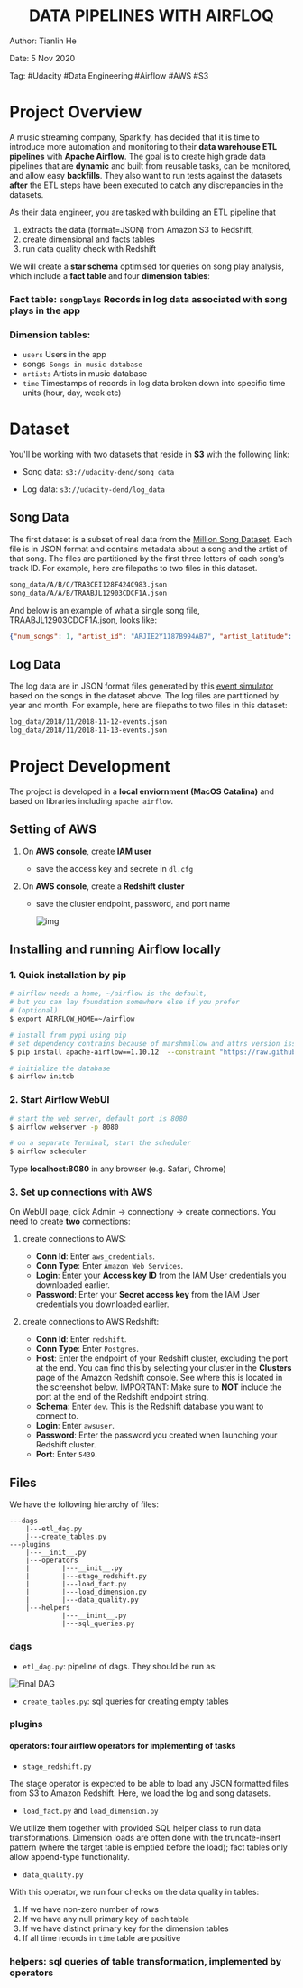 <h1>
  <center>DATA PIPELINES WITH AIRFLOQ</center>
</h1>




Author: Tianlin He

Date: 5 Nov 2020

Tag: #Udacity #Data Engineering #Airflow #AWS #S3

# Project Overview

A music streaming company, Sparkify, has decided that it is time to introduce more automation and monitoring to their **data warehouse ETL pipelines** with **Apache Airflow**. The goal is to create high grade data pipelines that are **dynamic** and built from reusable tasks, can be monitored, and allow easy **backfills**. They also want to run tests against the  datasets **after** the ETL steps have been executed to catch any discrepancies in the datasets.

As their data engineer, you are tasked with building an ETL pipeline that 

1. extracts the data (format=JSON) from Amazon S3 to Redshift, 
2. create dimensional and facts tables
3. run data quality check with Redshift

We will create a **star schema** optimised for queries on song play analysis, which include a **fact table** and four **dimension tables**:

### Fact table: `songplays` Records in log data associated with song plays in the app

### Dimension tables:

* `users` Users in the app
* songs` Songs in music database` 
* `artists` Artists in music database
* `time` Timestamps of records in log data broken down into specific time units (hour, day, week etc)

# Dataset

You'll be working with two datasets that reside in **S3** with the following link:

- Song data: `s3://udacity-dend/song_data`

- Log data: `s3://udacity-dend/log_data`  


## Song Data

The first dataset is a subset of real data from the [Million Song Dataset](https://labrosa.ee.columbia.edu/millionsong/). Each file is in JSON format and contains metadata about a song and the artist of that song. The files are partitioned by the first three letters of each song's track ID. For example, here are filepaths to two files in this dataset.

```txt
song_data/A/B/C/TRABCEI128F424C983.json
song_data/A/A/B/TRAABJL12903CDCF1A.json
```

And below is an example of what a single song file, TRAABJL12903CDCF1A.json, looks like:

```json
{"num_songs": 1, "artist_id": "ARJIE2Y1187B994AB7", "artist_latitude": null, "artist_longitude": null, "artist_location": "", "artist_name": "Line Renaud", "song_id": "SOUPIRU12A6D4FA1E1", "title": "Der Kleine Dompfaff", "duration": 152.92036, "year": 0}
```

## Log Data

The log data are in JSON format files generated by this [event simulator](https://github.com/Interana/eventsim) based on the songs in the dataset above. The log files are partitioned by year and month. For example, here are filepaths to two files in this dataset:

```txt
log_data/2018/11/2018-11-12-events.json
log_data/2018/11/2018-11-13-events.json
```

# Project Development

The project is developed in a **local enviornment (MacOS Catalina)** and based on libraries including  `apache airflow`.

## Setting of AWS

1. On **AWS console**, create **IAM user**
    
    * save the access key and secrete in `dl.cfg`
    
2. On **AWS console**, create a **Redshift cluster**
    * save the cluster endpoint, password, and port name

    	![img](img/cluster-details.png)

    

## Installing and running Airflow locally

### 1. Quick installation by pip

```bash
# airflow needs a home, ~/airflow is the default,
# but you can lay foundation somewhere else if you prefer
# (optional)
$ export AIRFLOW_HOME=~/airflow

# install from pypi using pip
# set dependency contrains because of marshmallow and attrs version issue
$ pip install apache-airflow==1.10.12  --constraint "https://raw.githubusercontent.com/apache/airflow/constraints-1.10.12/constraints-3.7.txt"

# initialize the database
$ airflow initdb
```

### 2. Start Airflow WebUI

```bash
# start the web server, default port is 8080
$ airflow webserver -p 8080

# on a separate Terminal, start the scheduler
$ airflow scheduler
```

Type **localhost:8080** in any browser (e.g. Safari, Chrome)

### 3. Set up connections with AWS

On WebUI page, click Admin -> connectiony -> create connections. You need to create **two** connections:

1. create connections to AWS:
	- **Conn Id**: Enter `aws_credentials`.
	- **Conn Type**: Enter `Amazon Web Services`.
	- **Login**: Enter your **Access key ID** from the IAM User credentials you downloaded earlier.
	- **Password**: Enter your **Secret access key** from the IAM User credentials you downloaded earlier.

2. create connections to AWS Redshift:
	* **Conn Id**: Enter `redshift`.
	* **Conn Type**: Enter `Postgres`.
	* **Host**: Enter the endpoint of your Redshift cluster, excluding the port at the end. You can find this by selecting your cluster in the **Clusters** page of the Amazon Redshift console. See where this is located in the screenshot below. IMPORTANT: Make sure to **NOT** include the port at the end of the Redshift endpoint string.
	* **Schema**: Enter `dev`. This is the Redshift database you want to connect to.
	* **Login**: Enter `awsuser`.
	* **Password**: Enter the password you created when launching your Redshift cluster.
	* **Port**: Enter `5439`.

## Files

We have the following hierarchy of files:

```
---dags
	|---etl_dag.py
	|---create_tables.py
---plugins
	|---__init__.py
	|---operators
	|        |---__init__.py
	|        |---stage_redshift.py
	|        |---load_fact.py
	|        |---load_dimension.py
	|        |---data_quality.py
	|---helpers
	         |---__inint__.py
	         |---sql_queries.py
```

### dags

* `etl_dag.py`: pipeline of dags. They should be run as:

![Final DAG](img/example-dag.png)

* `create_tables.py`: sql queries for creating empty tables

### plugins

#### operators: four airflow operators for implementing of tasks

* `stage_redshift.py`

The stage operator is expected to be able to load any JSON formatted files from S3 to Amazon Redshift. Here, we load the log and song datasets.

* `load_fact.py` and `load_dimension.py`

We utilize them together with provided SQL helper class to run data transformations. Dimension loads are often done with the truncate-insert pattern (where the target table is emptied before the load);  fact tables only allow append-type functionality.

* `data_quality.py`

With this operator, we run four checks on the data quality in tables:

1. If we have non-zero number of rows 
2. If we have any null primary key of each table
3. If we have distinct primary key for the dimension tables
4. If all time records in `time` table are positive

### helpers: sql queries of table transformation, implemented by operators

## 
